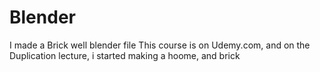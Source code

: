# Blender
I made a Brick well blender file
This course is on Udemy.com, and on the Duplication lecture, i started making a hoome, and brick
